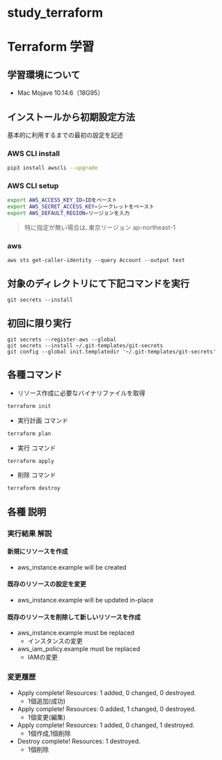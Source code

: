 # study_terraform

# Terraform 学習

## 学習環境について

- Mac Mojave 10.14.6（18G95）

## インストールから初期設定方法

基本的に利用するまでの最初の設定を記述


### AWS CLI install

```bash
pip3 install awscli --upgrade
```

### AWS CLI setup

```bash
export AWS_ACCESS_KEY_ID=IDをペースト
export AWS_SECRET_ACCESS_KEY=シークレットをペースト
export AWS_DEFAULT_REGION=リージョンを入力
```

> 特に指定が無い場合は､東京リージョン ap-northeast-1

### aws
```
aws sts get-caller-identity --query Account --output text
```

## 対象のディレクトリにて下記コマンドを実行

```
git secrets --install
```

## 初回に限り実行
```
git secrets --register-aws --global
git secrets --install ~/.git-templates/git-secrets
git config --global init.templatedir '~/.git-templates/git-secrets'
```

## 各種コマンド

- リソース作成に必要なバイナリファイルを取得

```bash
terraform init
```

- 実行計画 コマンド

```bash
terraform plan
```

- 実行 コマンド

```bash
terraform apply
```

- 削除 コマンド

```bash
terraform destroy
```

## 各種 説明

### 実行結果 解説

#### 新規にリソースを作成
- aws_instance.example will be created

#### 既存のリソースの設定を変更
- aws_instance.example will be updated in-place

#### 既存のリソースを削除して新しいリソースを作成
- aws_instance.example must be replaced
  - インスタンスの変更
- aws_iam_policy.example must be replaced
  - IAMの変更

### 変更履歴
- Apply complete! Resources: 1 added, 0 changed, 0 destroyed.
  - 1個追加(成功)
- Apply complete! Resources: 0 added, 1 changed, 0 destroyed.
  - 1個変更(編集)
- Apply complete! Resources: 1 added, 0 changed, 1 destroyed.
  - 1個作成,1個削除
- Destroy complete! Resources: 1 destroyed.
  - 1個削除
